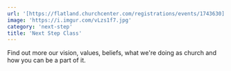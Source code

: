 ```yaml
---
url: '[https://flatland.churchcenter.com/registrations/events/1743630]'
image: 'https://i.imgur.com/vLzs1f7.jpg'
category: 'next-step'
title: 'Next Step Class'
---
```


Find out more our vision, values, beliefs, what we're doing as church and how you can be a part of it.
